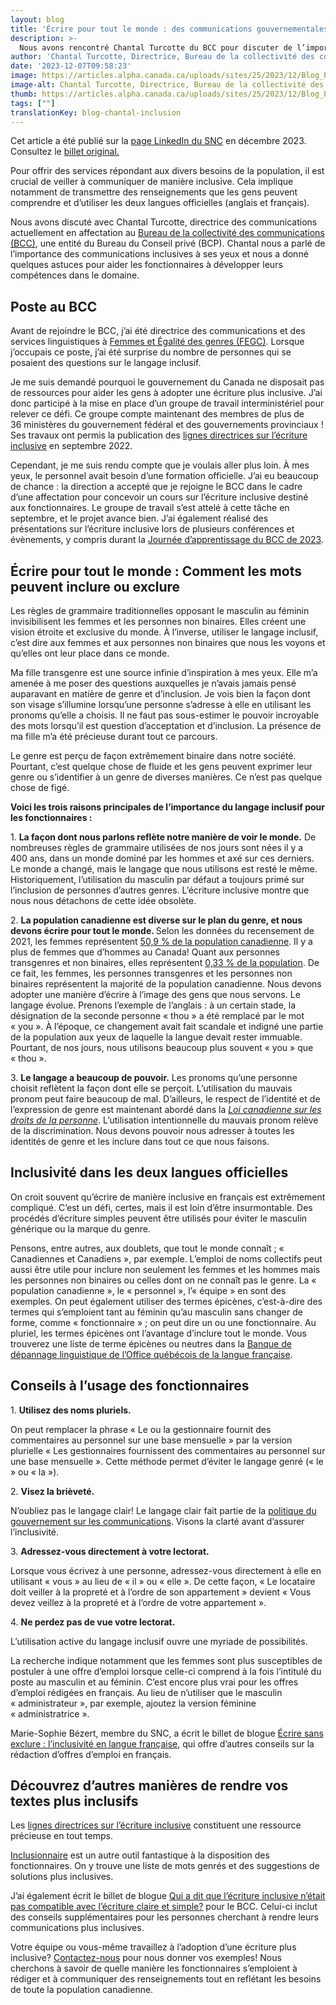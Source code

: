 ```yaml
---
layout: blog
title: 'Écrire pour tout le monde : des communications gouvernementales inclusives'
description: >-
  Nous avons rencontré Chantal Turcotte du BCC pour discuter de l’importance de l’écriture inclusive et des marches à suivre pour que les fonctionnaires l’adoptent.
author: 'Chantal Turcotte, Directrice, Bureau de la collectivité des communications Bureau du Conseil privé'
date: '2023-12-07T09:58:23'
image: https://articles.alpha.canada.ca/uploads/sites/25/2023/12/Blog_Post_FR-100.jpg
image-alt: Chantal Turcotte, Directrice, Bureau de la collectivité des communications Bureau du Conseil privé
thumb: https://articles.alpha.canada.ca/uploads/sites/25/2023/12/Blog_Post_FR-100.jpg
tags: [""]
translationKey: blog-chantal-inclusion
---
```


<p>Cet article a été publié sur&nbsp;la <a href="https://www.linkedin.com/company/11202854/admin/feed/posts/" target="_blank" rel="noreferrer noopener">page LinkedIn du SNC</a>&nbsp;en décembre 2023. Consultez le&nbsp;<a href="https://www.linkedin.com/feed/update/urn:li:activity:7138541197001728000" target="_blank" rel="noreferrer noopener">billet original.</a></p>



<p>Pour offrir des services répondant aux divers besoins de la population, il est crucial de veiller à communiquer de manière inclusive. Cela implique notamment de transmettre des renseignements que les gens peuvent comprendre et d’utiliser les deux langues officielles (anglais et français).</p>



<p>Nous avons discuté avec Chantal&nbsp;Turcotte, directrice des communications actuellement en affectation au <a href="https://www.canada.ca/fr/conseil-prive/services/bureau-collectivite-communications/a-propos-bureau-collectivite-communications.html" target="_blank" rel="noreferrer noopener">Bureau de la collectivité des communications (BCC)</a>, une entité du Bureau du Conseil privé (BCP). Chantal nous a parlé de l’importance des communications inclusives à ses yeux et nous a donné quelques astuces pour aider les fonctionnaires à développer leurs compétences dans le domaine.</p>



<h2 class="wp-block-heading" id="h-poste-au-bcc"><strong>Poste au BCC</strong></h2>



<p>Avant de rejoindre le BCC, j’ai été directrice des communications et des services linguistiques à <a href="https://femmes-egalite-genres.canada.ca/fr.html" target="_blank" rel="noreferrer noopener">Femmes et Égalité des genres (FEGC)</a>. Lorsque j’occupais ce poste, j’ai été surprise du nombre de personnes qui se posaient des questions sur le langage inclusif.</p>



<p>Je me suis demandé pourquoi le gouvernement du Canada ne disposait pas de ressources pour aider les gens à adopter une écriture plus inclusive. J’ai donc participé à la mise en place d’un groupe de travail interministériel pour relever ce défi. Ce groupe compte maintenant des membres de plus de 36&nbsp;ministères du gouvernement fédéral et des gouvernements provinciaux ! Ses travaux ont permis la publication des <a href="https://www.noslangues-ourlanguages.gc.ca/fr/cles-de-la-redaction/ecriture-inclusive-lignes-directrices-ressources.html#lignes-directrices" target="_blank" rel="noreferrer noopener">lignes directrices sur l’écriture inclusive</a> en septembre&nbsp;2022.</p>



<p>Cependant, je me suis rendu compte que je voulais aller plus loin. À mes yeux, le personnel avait besoin d’une formation officielle. J’ai eu beaucoup de chance&nbsp;: la direction a accepté que je rejoigne le BCC dans le cadre d’une affectation pour concevoir un cours sur l’écriture inclusive destiné aux fonctionnaires. Le groupe de travail s’est attelé à cette tâche en septembre, et le projet avance bien. J’ai également réalisé des présentations sur l’écriture inclusive lors de plusieurs conférences et évènements, y compris durant la <a href="https://www.canada.ca/fr/conseil-prive/services/bureau-collectivite-communications/journees-apprentissage/programme.html" target="_blank" rel="noreferrer noopener">Journée d’apprentissage du BCC de 2023</a>.</p>



<h2 class="wp-block-heading"><strong>Écrire pour tout le monde&nbsp;: Comment les mots peuvent inclure ou exclure</strong></h2>



<p>Les règles de grammaire traditionnelles opposant le masculin au féminin invisibilisent les femmes et les personnes non binaires. Elles créent une vision étroite et exclusive du monde. À l’inverse, utiliser le langage inclusif, c’est dire aux femmes et aux personnes non binaires que nous les voyons et qu’elles ont leur place dans ce monde.</p>



<p>Ma fille transgenre est une source infinie d’inspiration à mes yeux. Elle m’a amenée à me poser des questions auxquelles je n’avais jamais pensé auparavant en matière de genre et d’inclusion. Je vois bien la façon dont son visage s’illumine lorsqu’une personne s’adresse à elle en utilisant les pronoms qu’elle a choisis. Il ne faut pas sous-estimer le pouvoir incroyable des mots lorsqu’il est question d’acceptation et d’inclusion. La présence de ma fille m’a été précieuse durant tout ce parcours.</p>



<p>Le genre est perçu de façon extrêmement binaire dans notre société. Pourtant, c’est quelque chose de fluide et les gens peuvent exprimer leur genre ou s’identifier à un genre de diverses manières. Ce n’est pas quelque chose de figé.</p>



<p><strong>Voici les trois raisons principales de l’importance du langage inclusif pour les fonctionnaires&nbsp;:</strong></p>



<p>1. <strong>La façon dont nous parlons reflète notre manière de voir le monde.</strong> De nombreuses règles de grammaire utilisées de nos jours sont nées il y a 400&nbsp;ans, dans un monde dominé par les hommes et axé sur ces derniers. Le monde a changé, mais le langage que nous utilisons est resté le même. Historiquement, l’utilisation du masculin par défaut a toujours primé sur l’inclusion de personnes d’autres genres. L’écriture inclusive montre que nous nous détachons de cette idée obsolète.&nbsp;                                                                    </p>



<p>2. <strong>La population canadienne est diverse sur le plan du genre, et nous devons écrire pour tout le monde. </strong>Selon les données du recensement de 2021, les femmes représentent <a href="https://www150.statcan.gc.ca/n1/pub/12-581-x/2022001/sec7-fra.htm" target="_blank" rel="noreferrer noopener">50,9&nbsp;% de la population canadienne</a>. Il y a plus de femmes que d’hommes au Canada! Quant aux personnes transgenres et non binaires, elles représentent <a href="https://www150.statcan.gc.ca/n1/daily-quotidien/220427/dq220427b-fra.htm" target="_blank" rel="noreferrer noopener">0,33&nbsp;% de la population</a>. De ce fait, les femmes, les personnes transgenres et les personnes non binaires représentent la majorité de la population canadienne. Nous devons adopter une manière d’écrire à l’image des gens que nous servons.                                                             Le langage évolue. Prenons l’exemple de l’anglais&nbsp;: à un certain stade, la désignation de la seconde personne «&nbsp;thou&nbsp;» a été remplacé par le mot «&nbsp;you&nbsp;». À l’époque, ce changement avait fait scandale et indigné une partie de la population aux yeux de laquelle la langue devait rester immuable. Pourtant, de nos jours, nous utilisons beaucoup plus souvent «&nbsp;you&nbsp;» que «&nbsp;thou&nbsp;».</p>



<p>3. <strong>Le langage a beaucoup de pouvoir.</strong> Les pronoms qu’une personne choisit reflètent la façon dont elle se perçoit. L’utilisation du mauvais pronom peut faire beaucoup de mal. D’ailleurs, le respect de l’identité et de l’expression de genre est maintenant abordé dans la <a href="https://laws-lois.justice.gc.ca/fra/lois/h-6/section-3.html" target="_blank" rel="noreferrer noopener"><em>Loi canadienne sur les droits de la personne</em></a>. L’utilisation intentionnelle du mauvais pronom relève de la discrimination. Nous devons pouvoir nous adresser à toutes les identités de genre et les inclure dans tout ce que nous faisons.</p>



<h2 class="wp-block-heading"><strong>Inclusivité dans les deux langues officielles</strong></h2>



<p>On croit souvent qu’écrire de manière inclusive en français est extrêmement compliqué. C’est un défi, certes, mais il est loin d’être insurmontable. Des procédés d’écriture simples peuvent être utilisés pour éviter le masculin générique ou la marque du genre.&nbsp;</p>



<p>Pensons, entre autres, aux doublets, que tout le monde connaît ; « Canadiennes et Canadiens », par exemple. L’emploi de noms collectifs peut aussi être utile pour inclure non seulement les femmes et les hommes mais les personnes non binaires ou celles dont on ne connaît pas le genre. La « population canadienne », le « personnel », l’« équipe » en sont des exemples. On peut également utiliser des termes épicènes, c’est-à-dire des termes qui s’emploient tant au féminin qu’au masculin sans changer de forme, comme « fonctionnaire » ; on peut dire un ou une fonctionnaire. Au pluriel, les termes épicènes ont l’avantage d’inclure tout le monde. Vous trouverez une liste de terme épicènes ou neutres dans la <a href="https://vitrinelinguistique.oqlf.gouv.qc.ca/25465/la-redaction-et-la-communication/feminisation-et-redaction-epicene/redaction-epicene/formulation-neutre/liste-de-termes-epicenes-ou-neutres" target="_blank" rel="noreferrer noopener">Banque de dépannage linguistique de l’Office québécois de la langue française</a>.</p>



<h2 class="wp-block-heading"><strong>Conseils à l’usage des fonctionnaires</strong></h2>



<div class="wp-block-group"><div class="wp-block-group__inner-container is-layout-constrained wp-block-group-is-layout-constrained">
<div class="wp-block-group is-vertical is-layout-flex wp-container-core-group-is-layout-8cf370e7 wp-block-group-is-layout-flex">
<p>1. <strong>Utilisez des noms pluriels.</strong></p>



<p>On peut remplacer la phrase «&nbsp;Le ou la gestionnaire fournit des commentaires au personnel sur une base mensuelle&nbsp;» par la version plurielle «&nbsp;Les gestionnaires fournissent des commentaires au personnel sur une base mensuelle&nbsp;». Cette méthode permet d’éviter le langage genré (« le » ou « la »).&nbsp;</p>
</div>
</div></div>



<div class="wp-block-group is-vertical is-layout-flex wp-container-core-group-is-layout-8cf370e7 wp-block-group-is-layout-flex">
<p>2. <strong>Visez la brièveté.</strong></p>



<p>N’oubliez pas le langage clair! Le langage clair fait partie de la <a href="https://www.canada.ca/fr/conseil-prive/services/bureau-collectivite-communications/formation-intensive-introduction-communications-fonction-publique-canadienne/langage-clair-accessibilite-communications-inclusives.html" target="_blank" rel="noreferrer noopener">politique du gouvernement sur les communications</a>. Visons la clarté avant d’assurer l’inclusivité.</p>
</div>



<div class="wp-block-group is-vertical is-layout-flex wp-container-core-group-is-layout-8cf370e7 wp-block-group-is-layout-flex">
<p>3. <strong>Adressez-vous directement à votre lectorat.</strong></p>



<p>Lorsque vous écrivez à une personne, adressez-vous directement à elle en utilisant «&nbsp;vous&nbsp;» au lieu de «&nbsp;il&nbsp;» ou «&nbsp;elle&nbsp;». De cette façon, «&nbsp;Le locataire doit veiller à la propreté et à l’ordre de son appartement&nbsp;» devient «&nbsp;Vous devez veillez à la propreté et à l’ordre de votre appartement&nbsp;».&nbsp;</p>
</div>



<div class="wp-block-group is-vertical is-layout-flex wp-container-core-group-is-layout-8cf370e7 wp-block-group-is-layout-flex">
<p>4. <strong>Ne perdez pas de vue votre lectorat.</strong></p>



<p>L’utilisation active du langage inclusif ouvre une myriade de possibilités.&nbsp;</p>



<p>La recherche indique notamment que les femmes sont plus susceptibles de postuler à une offre d’emploi lorsque celle-ci comprend à la fois l’intitulé du poste au masculin et au féminin. C’est encore plus vrai pour les offres d’emploi rédigées en français. Au lieu de n’utiliser que le masculin «&nbsp;administrateur&nbsp;», par exemple, ajoutez la version féminine «&nbsp;administratrice&nbsp;».&nbsp;</p>
</div>



<p>Marie-Sophie Bézert, membre du SNC, a écrit le billet de blogue <a href="https://numerique.canada.ca/2023/03/20/%C3%A9crire-sans-exclure-linclusivit%C3%A9-en-langue-fran%C3%A7aise/" target="_blank" rel="noreferrer noopener">Écrire sans exclure&nbsp;: l’inclusivité en langue française</a>, qui offre d’autres conseils sur la rédaction d’offres d’emploi en français.</p>



<div class="wp-block-group is-vertical is-layout-flex wp-container-core-group-is-layout-8cf370e7 wp-block-group-is-layout-flex">
<h2 class="wp-block-heading"><strong>Découvrez d’autres manières de rendre vos textes plus inclusifs</strong></h2>



<p>Les <a href="https://www.noslangues-ourlanguages.gc.ca/fr/cles-de-la-redaction/ecriture-inclusive-lignes-directrices-ressources.html#lignes-directrices" target="_blank" rel="noreferrer noopener">lignes directrices sur l’écriture inclusive</a> constituent une ressource précieuse en tout temps.</p>



<p><a href="https://www.noslangues-ourlanguages.gc.ca/fr/cles-de-la-redaction/ecriture-inclusive-inclusionnaire" target="_blank" rel="noreferrer noopener">Inclusionnaire</a> est un autre outil fantastique à la disposition des fonctionnaires. On y trouve une liste de mots genrés et des suggestions de solutions plus inclusives.&nbsp;</p>



<p>J’ai également écrit le billet de blogue <a href="https://www.canada.ca/fr/conseil-prive/services/bureau-collectivite-communications/articles/ecriture-inclusive-netait-pas-compatible-ecriture-claire-simple.html" target="_blank" rel="noreferrer noopener">Qui a dit que l’écriture inclusive n’était pas compatible avec l’écriture claire et simple?</a> pour le BCC. Celui-ci inclut des conseils supplémentaires pour les personnes cherchant à rendre leurs communications plus inclusives.&nbsp;</p>



<p>Votre équipe ou vous-même travaillez à l’adoption d’une écriture plus inclusive? <a href="mailto:cds-snc@servicecanada.gc.ca" target="_blank" rel="noreferrer noopener">Contactez-nous</a> pour nous donner vos exemples! Nous cherchons à savoir de quelle manière les fonctionnaires s’emploient à rédiger et à communiquer des renseignements tout en reflétant les besoins de toute la population canadienne.</p>
</div>

